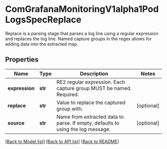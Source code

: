 # ComGrafanaMonitoringV1alpha1PodLogsSpecReplace

Replace is a parsing stage that parses a log line using a regular expression and replaces the log line. Named capture groups in the regex allows for adding data into the extracted map.
## Properties
Name | Type | Description | Notes
------------ | ------------- | ------------- | -------------
**expression** | **str** | RE2 regular expression. Each capture group MUST be named. Required. | 
**replace** | **str** | Value to replace the captured group with. | [optional] 
**source** | **str** | Name from extracted data to parse. If empty, defaults to using the log message. | [optional] 

[[Back to Model list]](../README.md#documentation-for-models) [[Back to API list]](../README.md#documentation-for-api-endpoints) [[Back to README]](../README.md)


